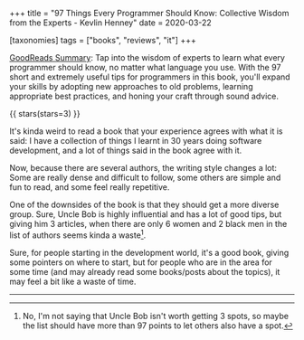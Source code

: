 +++
title = "97 Things Every Programmer Should Know: Collective Wisdom from the Experts - Kevlin Henney"
date = 2020-03-22

[taxonomies]
tags = ["books", "reviews", "it"]
+++

[GoodReads Summary](https://www.goodreads.com/book/show/7003902-97-things-every-programmer-should-know):
Tap into the wisdom of experts to learn what every programmer should know, no
matter what language you use. With the 97 short and extremely useful tips for
programmers in this book, you'll expand your skills by adopting new approaches
to old problems, learning appropriate best practices, and honing your craft
through sound advice.

<!-- more -->

{{ stars(stars=3) }}

It's kinda weird to read a book that your experience agrees with what it is
said: I have a collection of things I learnt in 30 years doing software
development, and a lot of things said in the book agree with it.

Now, because there are several authors, the writing style changes a lot: Some
are really dense and difficult to follow, some others are simple and fun to
read, and some feel really repetitive.

One of the downsides of the book is that they should get a more diverse group.
Sure, Uncle Bob is highly influential and has a lot of good tips, but giving
him 3 articles, when there are only 6 women and 2 black men in the list of
authors seems kinda a waste[^1].

Sure, for people starting in the development world, it's a good book, giving
some pointers on where to start, but for people who are in the area for some
time (and may already read some books/posts about the topics), it may feel a
bit like a waste of time.

---

[^1]: No, I'm not saying that Uncle Bob isn't worth getting 3 spots, so maybe
  the list should have more than 97 points to let others also have a spot.
